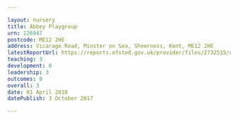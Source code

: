 ```yaml
---

layout: nursery
title: Abbey Playgroup
urn: 126947
postcode: ME12 2HE
address: Vicarage Road, Minster on Sea, Sheerness, Kent, ME12 2HE
latestReportUrl: https://reports.ofsted.gov.uk/provider/files/2732515/urn/126947.pdf
teaching: 3
development: 0
leadership: 3
outcomes: 0
overall: 3
date: 01 April 2018 
datePublish: 3 October 2017

---
```

